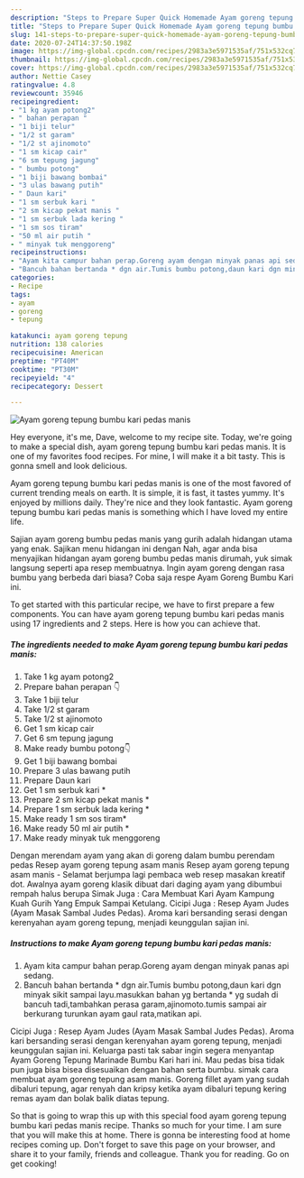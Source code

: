 ```yaml
---
description: "Steps to Prepare Super Quick Homemade Ayam goreng tepung bumbu kari pedas manis"
title: "Steps to Prepare Super Quick Homemade Ayam goreng tepung bumbu kari pedas manis"
slug: 141-steps-to-prepare-super-quick-homemade-ayam-goreng-tepung-bumbu-kari-pedas-manis
date: 2020-07-24T14:37:50.198Z
image: https://img-global.cpcdn.com/recipes/2983a3e5971535af/751x532cq70/ayam-goreng-tepung-bumbu-kari-pedas-manis-foto-resep-utama.jpg
thumbnail: https://img-global.cpcdn.com/recipes/2983a3e5971535af/751x532cq70/ayam-goreng-tepung-bumbu-kari-pedas-manis-foto-resep-utama.jpg
cover: https://img-global.cpcdn.com/recipes/2983a3e5971535af/751x532cq70/ayam-goreng-tepung-bumbu-kari-pedas-manis-foto-resep-utama.jpg
author: Nettie Casey
ratingvalue: 4.8
reviewcount: 35946
recipeingredient:
- "1 kg ayam potong2"
- " bahan perapan "
- "1 biji telur"
- "1/2 st garam"
- "1/2 st ajinomoto"
- "1 sm kicap cair"
- "6 sm tepung jagung"
- " bumbu potong"
- "1 biji bawang bombai"
- "3 ulas bawang putih"
- " Daun kari"
- "1 sm serbuk kari "
- "2 sm kicap pekat manis "
- "1 sm serbuk lada kering "
- "1 sm sos tiram"
- "50 ml air putih "
- " minyak tuk menggoreng"
recipeinstructions:
- "Ayam kita campur bahan perap.Goreng ayam dengan minyak panas api sedang."
- "Bancuh bahan bertanda * dgn air.Tumis bumbu potong,daun kari dgn minyak sikit sampai layu.masukkan bahan yg bertanda * yg sudah di bancuh tadi,tambahkan perasa garam,ajinomoto.tumis sampai air berkurang turunkan ayam gaul rata,matikan api."
categories:
- Recipe
tags:
- ayam
- goreng
- tepung

katakunci: ayam goreng tepung 
nutrition: 138 calories
recipecuisine: American
preptime: "PT40M"
cooktime: "PT30M"
recipeyield: "4"
recipecategory: Dessert

---
```



![Ayam goreng tepung bumbu kari pedas manis](https://img-global.cpcdn.com/recipes/2983a3e5971535af/751x532cq70/ayam-goreng-tepung-bumbu-kari-pedas-manis-foto-resep-utama.jpg)

Hey everyone, it's me, Dave, welcome to my recipe site. Today, we're going to make a special dish, ayam goreng tepung bumbu kari pedas manis. It is one of my favorites food recipes. For mine, I will make it a bit tasty. This is gonna smell and look delicious.

Ayam goreng tepung bumbu kari pedas manis is one of the most favored of current trending meals on earth. It is simple, it is fast, it tastes yummy. It's enjoyed by millions daily. They're nice and they look fantastic. Ayam goreng tepung bumbu kari pedas manis is something which I have loved my entire life.

Sajian ayam goreng bumbu pedas manis yang gurih adalah hidangan utama yang enak. Sajikan menu hidangan ini dengan Nah, agar anda bisa menyajikan hidangan ayam goreng bumbu pedas manis dirumah, yuk simak langsung seperti apa resep membuatnya. Ingin ayam goreng dengan rasa bumbu yang berbeda dari biasa? Coba saja respe Ayam Goreng Bumbu Kari ini.


To get started with this particular recipe, we have to first prepare a few components. You can have ayam goreng tepung bumbu kari pedas manis using 17 ingredients and 2 steps. Here is how you can achieve that.

<!--inarticleads1-->

##### The ingredients needed to make Ayam goreng tepung bumbu kari pedas manis:

1. Take 1 kg ayam potong2
1. Prepare  bahan perapan 👇
1. Take 1 biji telur
1. Take 1/2 st garam
1. Take 1/2 st ajinomoto
1. Get 1 sm kicap cair
1. Get 6 sm tepung jagung
1. Make ready  bumbu potong👇
1. Get 1 biji bawang bombai
1. Prepare 3 ulas bawang putih
1. Prepare  Daun kari
1. Get 1 sm serbuk kari *
1. Prepare 2 sm kicap pekat manis *
1. Prepare 1 sm serbuk lada kering *
1. Make ready 1 sm sos tiram*
1. Make ready 50 ml air putih *
1. Make ready  minyak tuk menggoreng


Dengan merendam ayam yang akan di goreng dalam bumbu perendam pedas Resep ayam goreng tepung asam manis Resep ayam goreng tepung asam manis - Selamat berjumpa lagi pembaca web resep masakan kreatif dot. Awalnya ayam goreng klasik dibuat dari daging ayam yang dibumbui rempah halus berupa Simak Juga : Cara Membuat Kari Ayam Kampung Kuah Gurih Yang Empuk Sampai Ketulang. Cicipi Juga : Resep Ayam Judes (Ayam Masak Sambal Judes Pedas). Aroma kari bersanding serasi dengan kerenyahan ayam goreng tepung, menjadi keunggulan sajian ini. 

<!--inarticleads2-->

##### Instructions to make Ayam goreng tepung bumbu kari pedas manis:

1. Ayam kita campur bahan perap.Goreng ayam dengan minyak panas api sedang.
1. Bancuh bahan bertanda * dgn air.Tumis bumbu potong,daun kari dgn minyak sikit sampai layu.masukkan bahan yg bertanda * yg sudah di bancuh tadi,tambahkan perasa garam,ajinomoto.tumis sampai air berkurang turunkan ayam gaul rata,matikan api.


Cicipi Juga : Resep Ayam Judes (Ayam Masak Sambal Judes Pedas). Aroma kari bersanding serasi dengan kerenyahan ayam goreng tepung, menjadi keunggulan sajian ini. Keluarga pasti tak sabar ingin segera menyantap Ayam Goreng Tepung Marinade Bumbu Kari hari ini. Mau pedas bisa tidak pun juga bisa bisea disesuaikan dengan bahan serta bumbu. simak cara membuat ayam goreng tepung asam manis. Goreng fillet ayam yang sudah dibaluri tepung, agar renyah dan kripsy ketika ayam dibaluri tepung kering remas ayam dan bolak balik diatas tepung. 

So that is going to wrap this up with this special food ayam goreng tepung bumbu kari pedas manis recipe. Thanks so much for your time. I am sure that you will make this at home. There is gonna be interesting food at home recipes coming up. Don't forget to save this page on your browser, and share it to your family, friends and colleague. Thank you for reading. Go on get cooking!
